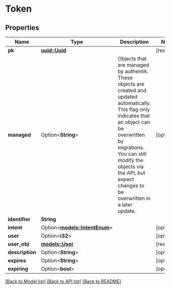 # Token

## Properties

Name | Type | Description | Notes
------------ | ------------- | ------------- | -------------
**pk** | [**uuid::Uuid**](uuid::Uuid.md) |  | [readonly]
**managed** | Option<**String**> | Objects that are managed by authentik. These objects are created and updated automatically. This flag only indicates that an object can be overwritten by migrations. You can still modify the objects via the API, but expect changes to be overwritten in a later update. | [optional]
**identifier** | **String** |  | 
**intent** | Option<[**models::IntentEnum**](IntentEnum.md)> |  | [optional]
**user** | Option<**i32**> |  | [optional]
**user_obj** | [**models::User**](User.md) |  | [readonly]
**description** | Option<**String**> |  | [optional]
**expires** | Option<**String**> |  | [optional]
**expiring** | Option<**bool**> |  | [optional]

[[Back to Model list]](../README.md#documentation-for-models) [[Back to API list]](../README.md#documentation-for-api-endpoints) [[Back to README]](../README.md)


